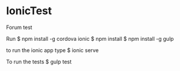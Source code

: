 # IonicTest
Forum test

Run 
$ npm install -g cordova ionic
$ npm install
$ npm install -g gulp

to run the ionic app type
$ ionic serve

To run the tests
$ gulp test 
